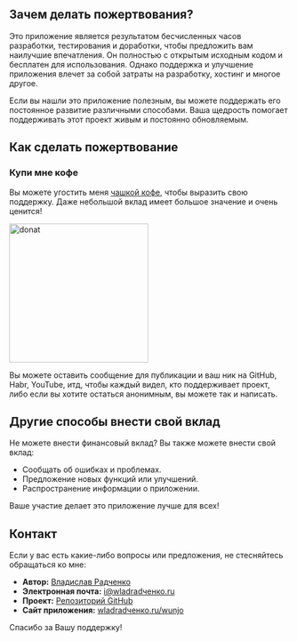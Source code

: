 ## Зачем делать пожертвования?

Это приложение является результатом бесчисленных часов разработки, тестирования и доработки, чтобы предложить вам наилучшие впечатления. Он полностью с открытым исходным кодом и бесплатен для использования. Однако поддержка и улучшение приложения влечет за собой затраты на разработку, хостинг и многое другое.

Если вы нашли это приложение полезным, вы можете поддержать его постоянное развитие различными способами. Ваша щедрость помогает поддерживать этот проект живым и постоянно обновляемым.

## Как сделать пожертвование

### Купи мне кофе

Вы можете угостить меня [чашкой кофе](https://wladradchenko.ru/donat), чтобы выразить свою поддержку. Даже небольшой вклад имеет большое значение и очень ценится!

<img src="https://github.com/wladradchenko/wunjo.wladradchenko.ru/assets/56233697/acc80acd-0e39-4476-88db-0a10f2098e25" alt="donat" width="250" height="250">

Вы можете оставить сообщение для публикации и ваш ник на GitHub, Habr, YouTube, итд, чтобы каждый видел, кто поддерживает проект, либо если вы хотите остаться анонимным, вы можете так и написать.

<!-- ДОНАТ -->

## Другие способы внести свой вклад

Не можете внести финансовый вклад? Вы также можете внести свой вклад:

- Сообщать об ошибках и проблемах.
- Предложение новых функций или улучшений.
- Распространение информации о приложении.

Ваше участие делает это приложение лучше для всех!

<!-- КОНТАКТЫ -->
## Контакт

Если у вас есть какие-либо вопросы или предложения, не стесняйтесь обращаться ко мне:

- **Автор:** [Владислав Радченко](https://github.com/wladradченко/)
- **Электронная почта:** [i@wladradченко.ru](mailto:i@wladradченко.ru)
- **Проект:** [Репозиторий GitHub](https://github.com/wladradченко/wunjo.wladradchenko.ru)
- **Сайт приложения:** [wladradченко.ru/wunjo](https://wladradченко.ru/wunjo)

Спасибо за Вашу поддержку!